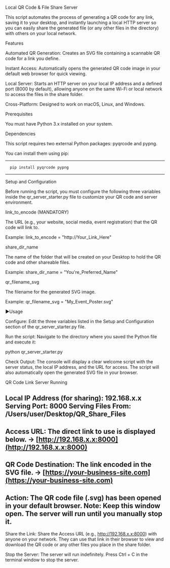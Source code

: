  Local QR Code & File Share Server

This script automates the process of generating a QR code for any link, saving it to your desktop, and instantly launching a local HTTP server so you can easily share the generated file (or any other files in the directory) with others on your local network.

 Features

Automated QR Generation: Creates an SVG file containing a scannable QR code for a link you define.

Instant Access: Automatically opens the generated QR code image in your default web browser for quick viewing.

Local Server: Starts an HTTP server on your local IP address and a defined port (8000 by default), allowing anyone on the same Wi-Fi or local network to access the files in the share folder.

Cross-Platform: Designed to work on macOS, Linux, and Windows.

 Prerequisites

You must have Python 3.x installed on your system.

Dependencies

This script requires two external Python packages: pyqrcode and pypng.

You can install them using pip:

------------------------------------------------------------
      pip install pyqrcode pypng
------------------------------------------------------------

 Setup and Configuration

Before running the script, you must configure the following three variables inside the qr_server_starter.py file to customize your QR code and server environment.

link_to_encode (MANDATORY)

The URL (e.g., your website, social media, event registration) that the QR code will link to.

Example: link_to_encode = "http://Your_Link_Here"

share_dir_name

The name of the folder that will be created on your Desktop to hold the QR code and other shareable files.

Example: share_dir_name = "You're_Preferred_Name"

qr_filename_svg

The filename for the generated SVG image.

Example: qr_filename_svg = "My_Event_Poster.svg"

▶Usage

Configure: Edit the three variables listed in the Setup and Configuration section of the qr_server_starter.py file.

Run the script: Navigate to the directory where you saved the Python file and execute it:

python qr_server_starter.py


Check Output: The console will display a clear welcome script with the server status, the local IP address, and the URL for access. The script will also automatically open the generated SVG file in your browser.


QR Code Link Server Running

Local IP Address (for sharing): 192.168.x.x
Serving Port:                   8000
Serving Files From:             /Users/user/Desktop/QR_Share_Files
------------------------------------------------------------
Access URL: The direct link to use is displayed below.
    -> [http://192.168.x.x:8000](http://192.168.x.x:8000)
------------------------------------------------------------
QR Code Destination: The link encoded in the SVG file.
    -> [https://your-business-site.com](https://your-business-site.com)
------------------------------------------------------------
Action: The QR code file (.svg) has been opened in your default browser.
Note: Keep this window open. The server will run until you manually stop it.
------------------------------------------------------------


Share the Link: Share the Access URL (e.g., http://192.168.x.x:8000) with anyone on your network. They can use that link in their browser to view and download the QR code or any other files you place in the share folder.

Stop the Server: The server will run indefinitely. Press Ctrl + C in the terminal window to stop the server.
